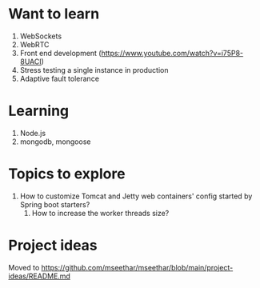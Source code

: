 # Want to learn
1. WebSockets
2. WebRTC
3. Front end development (https://www.youtube.com/watch?v=i75P8-8UACI)
4. Stress testing a single instance in production
5. Adaptive fault tolerance

# Learning
1. Node.js
2. mongodb, mongoose

# Topics to explore
1. How to customize Tomcat and Jetty web containers' config started by Spring boot starters?
   1. How to increase the worker threads size?

# Project ideas
  Moved to https://github.com/mseethar/mseethar/blob/main/project-ideas/README.md
